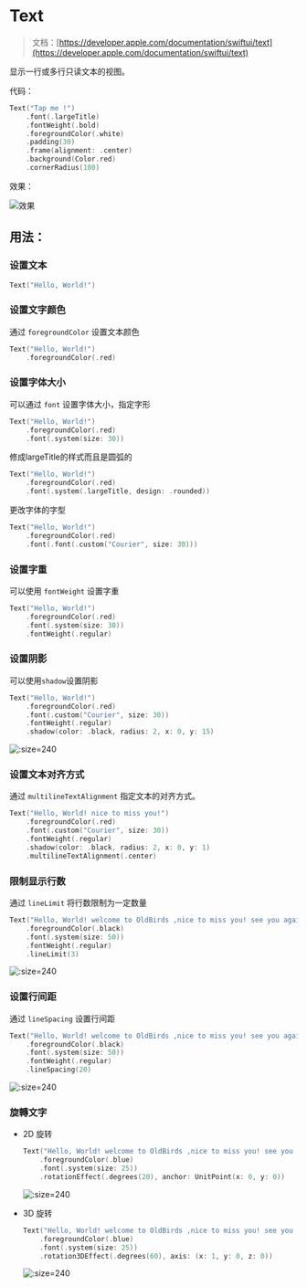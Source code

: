 # Text

> 文档：[https://developer.apple.com/documentation/swiftui/text](https://developer.apple.com/documentation/swiftui/text)

显示一行或多行只读文本的视图。

代码：

```swift
Text("Tap me !") 
    .font(.largeTitle)
    .fontWeight(.bold)
    .foregroundColor(.white)
    .padding(30)
    .frame(alignment: .center)
    .background(Color.red)
    .cornerRadius(100)
```

效果：

![效果](http://blog.loveli.site/tuc/20210616195437.png ':size=240')

## 用法：

### 设置文本

```swift
Text("Hello, World!")
```

### 设置文字颜色

通过 `foregroundColor` 设置文本颜色

```swift
Text("Hello, World!")
    .foregroundColor(.red)
```

### 设置字体大小

可以通过 `font` 设置字体大小，指定字形

```swift
Text("Hello, World!")
    .foregroundColor(.red)
    .font(.system(size: 30))
```

修成largeTitle的样式而且是圆弧的

```swift
Text("Hello, World!")
    .foregroundColor(.red)
    .font(.system(.largeTitle, design: .rounded))
```

更改字体的字型

```swift
Text("Hello, World!")
    .foregroundColor(.red)
    .font(.font(.custom("Courier", size: 30)))
```

### 设置字重

可以使用 `fontWeight` 设置字重

```swift
Text("Hello, World!")
    .foregroundColor(.red)
    .font(.system(size: 30))
    .fontWeight(.regular)
```

### 设置阴影

可以使用`shadow`设置阴影

```swift
Text("Hello, World!")
    .foregroundColor(.red)
    .font(.custom("Courier", size: 30))
    .fontWeight(.regular)
    .shadow(color: .black, radius: 2, x: 0, y: 15)
```

![](http://blog.loveli.site/tuc/20210616203147.png ':size=240')

### 设置文本对齐方式

通过 `multilineTextAlignment` 指定文本的对齐方式。

```swift
Text("Hello, World! nice to miss you!")
    .foregroundColor(.red)
    .font(.custom("Courier", size: 30))
    .fontWeight(.regular)
    .shadow(color: .black, radius: 2, x: 0, y: 1)
    .multilineTextAlignment(.center)
```

### 限制显示行数

通过 `lineLimit` 将行数限制为一定数量

```swift
Text("Hello, World! welcome to OldBirds ,nice to miss you! see you again ~~ ")
    .foregroundColor(.black)
    .font(.system(size: 50))
    .fontWeight(.regular)
    .lineLimit(3)
```

![](http://blog.loveli.site/tuc/20210616204427.png ':size=240')


### 设置行间距

通过 `lineSpacing` 设置行间距

```swift
Text("Hello, World! welcome to OldBirds ,nice to miss you! see you again ~~ ")
    .foregroundColor(.black)
    .font(.system(size: 50))
    .fontWeight(.regular)
    .lineSpacing(20)
```

![](http://blog.loveli.site/tuc/20210616204807.png ':size=240')


### 旋轉文字

* 2D 旋转

    ```swift
    Text("Hello, World! welcome to OldBirds ,nice to miss you! see you again ~~ ")
        .foregroundColor(.blue)
        .font(.system(size: 25))
        .rotationEffect(.degrees(20), anchor: UnitPoint(x: 0, y: 0))
    ```

    ![](http://blog.loveli.site/tuc/Screen%20Shot%202021-06-16%20at%209.05.02%20PM.png ':size=240')


* 3D 旋转

    ```swift
    Text("Hello, World! welcome to OldBirds ,nice to miss you! see you again ~~ ")
        .foregroundColor(.blue)
        .font(.system(size: 25))
        .rotation3DEffect(.degrees(60), axis: (x: 1, y: 0, z: 0))
    ```

    ![](http://blog.loveli.site/tuc/20210616210549.png ':size=240')